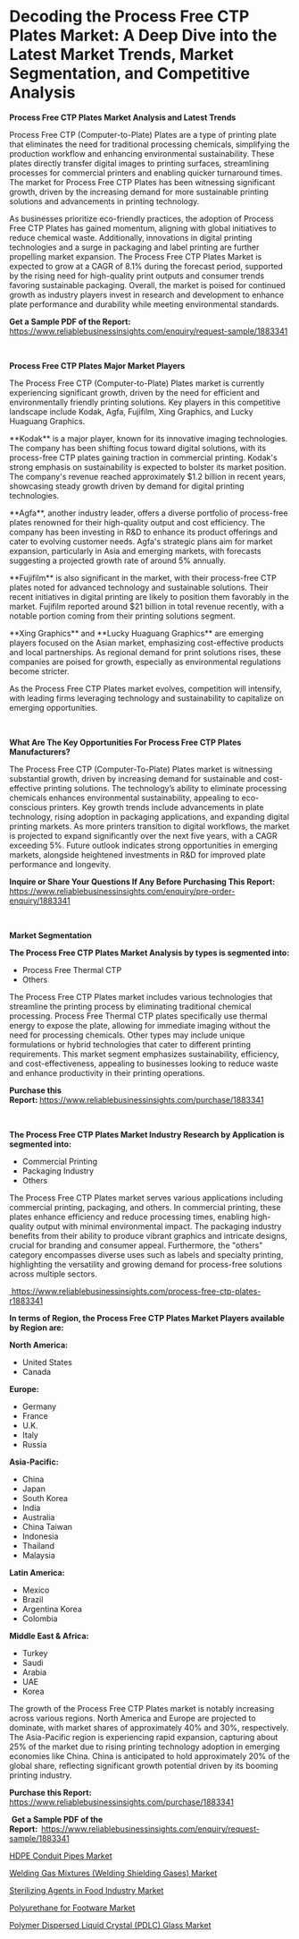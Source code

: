<p><h1>Decoding the Process Free CTP Plates Market: A Deep Dive into the Latest Market Trends, Market Segmentation, and Competitive Analysis</h1></p><p><strong>Process Free CTP Plates Market Analysis and Latest Trends</strong></p>
<p><p>Process Free CTP (Computer-to-Plate) Plates are a type of printing plate that eliminates the need for traditional processing chemicals, simplifying the production workflow and enhancing environmental sustainability. These plates directly transfer digital images to printing surfaces, streamlining processes for commercial printers and enabling quicker turnaround times. The market for Process Free CTP Plates has been witnessing significant growth, driven by the increasing demand for more sustainable printing solutions and advancements in printing technology.</p><p>As businesses prioritize eco-friendly practices, the adoption of Process Free CTP Plates has gained momentum, aligning with global initiatives to reduce chemical waste. Additionally, innovations in digital printing technologies and a surge in packaging and label printing are further propelling market expansion. The Process Free CTP Plates Market is expected to grow at a CAGR of 8.1% during the forecast period, supported by the rising need for high-quality print outputs and consumer trends favoring sustainable packaging. Overall, the market is poised for continued growth as industry players invest in research and development to enhance plate performance and durability while meeting environmental standards.</p></p>
<p><strong>Get a Sample PDF of the Report:&nbsp;</strong> <a href="https://www.reliablebusinessinsights.com/enquiry/request-sample/1883341?utm_campaign=1119&utm_medium=2&utm_source=Github&utm_content=ia&utm_term=03042025&utm_id=process-free-ctp-plates">https://www.reliablebusinessinsights.com/enquiry/request-sample/1883341</a></p>
<p>&nbsp;</p>
<p><strong>Process Free CTP Plates Major Market Players</strong></p>
<p><p>The Process Free CTP (Computer-to-Plate) Plates market is currently experiencing significant growth, driven by the need for efficient and environmentally friendly printing solutions. Key players in this competitive landscape include Kodak, Agfa, Fujifilm, Xing Graphics, and Lucky Huaguang Graphics.</p><p>**Kodak** is a major player, known for its innovative imaging technologies. The company has been shifting focus toward digital solutions, with its process-free CTP plates gaining traction in commercial printing. Kodak's strong emphasis on sustainability is expected to bolster its market position. The company's revenue reached approximately $1.2 billion in recent years, showcasing steady growth driven by demand for digital printing technologies.</p><p>**Agfa**, another industry leader, offers a diverse portfolio of process-free plates renowned for their high-quality output and cost efficiency. The company has been investing in R&D to enhance its product offerings and cater to evolving customer needs. Agfa's strategic plans aim for market expansion, particularly in Asia and emerging markets, with forecasts suggesting a projected growth rate of around 5% annually.</p><p>**Fujifilm** is also significant in the market, with their process-free CTP plates noted for advanced technology and sustainable solutions. Their recent initiatives in digital printing are likely to position them favorably in the market. Fujifilm reported around $21 billion in total revenue recently, with a notable portion coming from their printing solutions segment.</p><p>**Xing Graphics** and **Lucky Huaguang Graphics** are emerging players focused on the Asian market, emphasizing cost-effective products and local partnerships. As regional demand for print solutions rises, these companies are poised for growth, especially as environmental regulations become stricter.</p><p>As the Process Free CTP Plates market evolves, competition will intensify, with leading firms leveraging technology and sustainability to capitalize on emerging opportunities.</p></p>
<p>&nbsp;</p>
<p><strong>What Are The Key Opportunities For Process Free CTP Plates Manufacturers?</strong></p>
<p><p>The Process Free CTP (Computer-To-Plate) Plates market is witnessing substantial growth, driven by increasing demand for sustainable and cost-effective printing solutions. The technology’s ability to eliminate processing chemicals enhances environmental sustainability, appealing to eco-conscious printers. Key growth trends include advancements in plate technology, rising adoption in packaging applications, and expanding digital printing markets. As more printers transition to digital workflows, the market is projected to expand significantly over the next five years, with a CAGR exceeding 5%. Future outlook indicates strong opportunities in emerging markets, alongside heightened investments in R&D for improved plate performance and longevity.</p></p>
<p><strong>Inquire or Share Your Questions If Any Before Purchasing This Report:</strong> <a href="https://www.reliablebusinessinsights.com/enquiry/pre-order-enquiry/1883341?utm_campaign=1119&utm_medium=2&utm_source=Github&utm_content=ia&utm_term=03042025&utm_id=process-free-ctp-plates">https://www.reliablebusinessinsights.com/enquiry/pre-order-enquiry/1883341</a></p>
<p>&nbsp;</p>
<p><strong>Market Segmentation</strong></p>
<p><strong>The Process Free CTP Plates Market Analysis by types is segmented into:</strong></p>
<p><ul><li>Process Free Thermal CTP</li><li>Others</li></ul></p>
<p><p>The Process Free CTP Plates market includes various technologies that streamline the printing process by eliminating traditional chemical processing. Process Free Thermal CTP plates specifically use thermal energy to expose the plate, allowing for immediate imaging without the need for processing chemicals. Other types may include unique formulations or hybrid technologies that cater to different printing requirements. This market segment emphasizes sustainability, efficiency, and cost-effectiveness, appealing to businesses looking to reduce waste and enhance productivity in their printing operations.</p></p>
<p><strong>Purchase this Report:&nbsp;</strong><a href="https://www.reliablebusinessinsights.com/purchase/1883341?utm_campaign=1119&utm_medium=2&utm_source=Github&utm_content=ia&utm_term=03042025&utm_id=process-free-ctp-plates">https://www.reliablebusinessinsights.com/purchase/1883341</a></p>
<p>&nbsp;</p>
<p><strong>The Process Free CTP Plates Market Industry Research by Application is segmented into:</strong></p>
<p><ul><li>Commercial Printing</li><li>Packaging Industry</li><li>Others</li></ul></p>
<p><p>The Process Free CTP Plates market serves various applications including commercial printing, packaging, and others. In commercial printing, these plates enhance efficiency and reduce processing times, enabling high-quality output with minimal environmental impact. The packaging industry benefits from their ability to produce vibrant graphics and intricate designs, crucial for branding and consumer appeal. Furthermore, the "others" category encompasses diverse uses such as labels and specialty printing, highlighting the versatility and growing demand for process-free solutions across multiple sectors.</p></p>
<p><a href="https://www.reliablebusinessinsights.com/process-free-ctp-plates-r1883341?utm_campaign=1119&utm_medium=2&utm_source=Github&utm_content=ia&utm_term=03042025&utm_id=process-free-ctp-plates">&nbsp;https://www.reliablebusinessinsights.com/process-free-ctp-plates-r1883341</a></p>
<p><strong>In terms of Region, the Process Free CTP Plates Market Players available by Region are:</strong></p>
<p>
    <p> <strong> North America: </strong>
        <ul>
            <li>United States</li>
            <li>Canada</li>
        </ul>
        </p> 
    <p> <strong> Europe: </strong>
        <ul>
            <li>Germany</li>
            <li>France</li>
            <li>U.K.</li>
            <li>Italy</li>
            <li>Russia</li>
        </ul>
        </p> 
    <p> <strong> Asia-Pacific: </strong>
        <ul>
            <li>China</li>
            <li>Japan</li>
            <li>South Korea</li>
            <li>India</li>
            <li>Australia</li>
            <li>China Taiwan</li>
            <li>Indonesia</li>
            <li>Thailand</li>
            <li>Malaysia</li>
        </ul>
        </p> 
    <p> <strong> Latin America: </strong>
        <ul>
            <li>Mexico</li>
            <li>Brazil</li>
            <li>Argentina Korea</li>
            <li>Colombia</li>
        </ul>
        </p> 
    <p> <strong> Middle East & Africa: </strong>
        <ul>
            <li>Turkey</li>
            <li>Saudi</li>
            <li>Arabia</li>
            <li>UAE</li>
            <li>Korea</li>
        </ul>
    </p>
    </p>
<p><p>The growth of the Process Free CTP Plates market is notably increasing across various regions. North America and Europe are projected to dominate, with market shares of approximately 40% and 30%, respectively. The Asia-Pacific region is experiencing rapid expansion, capturing about 25% of the market due to rising printing technology adoption in emerging economies like China. China is anticipated to hold approximately 20% of the global share, reflecting significant growth potential driven by its booming printing industry.</p></p>
<p><strong>Purchase this Report: </strong><a href="https://www.reliablebusinessinsights.com/purchase/1883341?utm_campaign=1119&utm_medium=2&utm_source=Github&utm_content=ia&utm_term=03042025&utm_id=process-free-ctp-plates">https://www.reliablebusinessinsights.com/purchase/1883341</a></p>
<p>&nbsp;<strong>Get a Sample PDF of the Report:&nbsp;&nbsp;</strong><a href="https://www.reliablebusinessinsights.com/enquiry/request-sample/1883341?utm_campaign=1119&utm_medium=2&utm_source=Github&utm_content=ia&utm_term=03042025&utm_id=process-free-ctp-plates">https://www.reliablebusinessinsights.com/enquiry/request-sample/1883341</a></p>
<p><strong></strong></p>
<p><p><a href="https://github.com/myongfranzcs/Market-Research-Report-List-1/blob/main/hdpe-conduit-pipes-market.md?utm_campaign=1119&utm_medium=2&utm_source=Github&utm_content=ia&utm_term=03042025&utm_id=process-free-ctp-plates">HDPE Conduit Pipes Market</a></p><p><a href="https://github.com/mismannely/Market-Research-Report-List-1/blob/main/welding-gas-mixtures-welding-shielding-gases-market.md?utm_campaign=1119&utm_medium=2&utm_source=Github&utm_content=ia&utm_term=03042025&utm_id=process-free-ctp-plates">Welding Gas Mixtures (Welding Shielding Gases) Market</a></p><p><a href="https://github.com/biandnikelrs/Market-Research-Report-List-1/blob/main/sterilizing-agents-in-food-industry-market.md?utm_campaign=1119&utm_medium=2&utm_source=Github&utm_content=ia&utm_term=03042025&utm_id=process-free-ctp-plates">Sterilizing Agents in Food Industry Market</a></p><p><a href="https://github.com/tentandyik/Market-Research-Report-List-1/blob/main/polyurethane-for-footware-market.md?utm_campaign=1119&utm_medium=2&utm_source=Github&utm_content=ia&utm_term=03042025&utm_id=process-free-ctp-plates">Polyurethane for Footware Market</a></p><p><a href="https://github.com/lonanweaseh4/Market-Research-Report-List-1/blob/main/polymer-dispersed-liquid-crystal-pdlc-glass-market.md?utm_campaign=1119&utm_medium=2&utm_source=Github&utm_content=ia&utm_term=03042025&utm_id=process-free-ctp-plates">Polymer Dispersed Liquid Crystal (PDLC) Glass Market</a></p></p>
